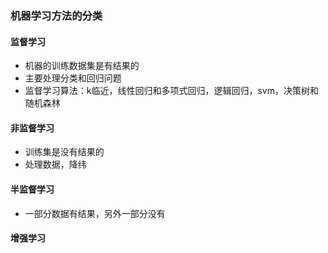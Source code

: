 ### 机器学习方法的分类
#### 监督学习
* 机器的训练数据集是有结果的
* 主要处理分类和回归问题
* 监督学习算法：k临近，线性回归和多项式回归，逻辑回归，svm，决策树和随机森林

#### 非监督学习
* 训练集是没有结果的
* 处理数据，降纬

#### 半监督学习
* 一部分数据有结果，另外一部分没有

#### 增强学习
